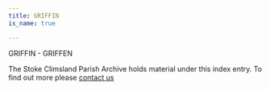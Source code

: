 ```yaml
---
title: GRIFFIN
is_name: true

---
```


GRIFFIN - GRIFFEN


The Stoke Climsland Parish Archive holds material under this index entry. To find out more please [contact us](/contact/)
